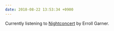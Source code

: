 ```yaml
---
date: 2018-08-22 13:53:34 +0900
---
```

Currently listening to [Nightconcert](https://song.link/album/i/1385942622) by Erroll Garner.
